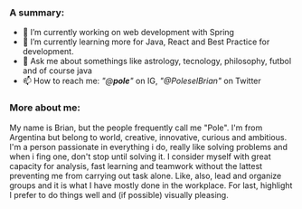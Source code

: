 
<!--**AngusCamus/AngusCamus** is a ✨ _special_ ✨ repository because its `README.md` (this file) appears on your GitHub profile. -->

### A summary:
- 🔭 I’m currently working on web development with Spring
- 🌱 I’m currently learning more for Java, React and Best Practice for development.
- 💬 Ask me about somethings like astrology, tecnology, philosophy, futbol and of course java
- 📫 How to reach me: *"@__pole__"* on IG, *"@PoleselBrian"* on Twitter

### More about me:

My name is Brian, but the people frequently call me "Pole". I'm from Argentina but belong to world, creative, innovative, curious and ambitious. I'm a person passionate in everything i do, really like solving problems and when i fing one, don't stop until solving it. I consider myself with great capacity for analysis, fast learning and teamwork without the lattest preventing me from carrying out task alone. Like, also, lead and organize groups and it is what I have mostly done in the workplace. For last, highlight I prefer to do things well and (if possible) visually pleasing.
